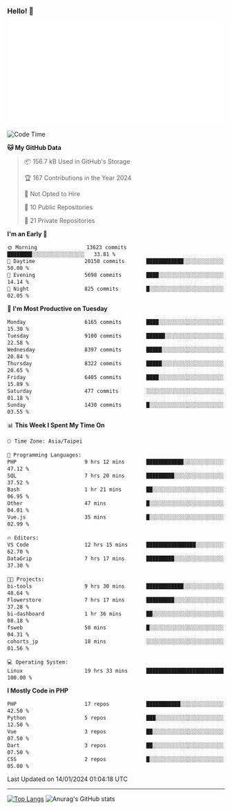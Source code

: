 ### Hello! 👋

![Metrics](/metrics.classic.svg)

<!--START_SECTION:waka-->
![Code Time](http://img.shields.io/badge/Code%20Time-1%2C044%20hrs%208%20mins-blue)

**🐱 My GitHub Data** 

> 📦 156.7 kB Used in GitHub's Storage 
 > 
> 🏆 167 Contributions in the Year 2024
 > 
> 🚫 Not Opted to Hire
 > 
> 📜 10 Public Repositories 
 > 
> 🔑 21 Private Repositories 
 > 
**I'm an Early 🐤** 

```text
🌞 Morning                13623 commits       ████████░░░░░░░░░░░░░░░░░   33.81 % 
🌆 Daytime                20150 commits       ████████████░░░░░░░░░░░░░   50.00 % 
🌃 Evening                5698 commits        ████░░░░░░░░░░░░░░░░░░░░░   14.14 % 
🌙 Night                  825 commits         █░░░░░░░░░░░░░░░░░░░░░░░░   02.05 % 
```
📅 **I'm Most Productive on Tuesday** 

```text
Monday                   6165 commits        ████░░░░░░░░░░░░░░░░░░░░░   15.30 % 
Tuesday                  9100 commits        ██████░░░░░░░░░░░░░░░░░░░   22.58 % 
Wednesday                8397 commits        █████░░░░░░░░░░░░░░░░░░░░   20.84 % 
Thursday                 8322 commits        █████░░░░░░░░░░░░░░░░░░░░   20.65 % 
Friday                   6405 commits        ████░░░░░░░░░░░░░░░░░░░░░   15.89 % 
Saturday                 477 commits         ░░░░░░░░░░░░░░░░░░░░░░░░░   01.18 % 
Sunday                   1430 commits        █░░░░░░░░░░░░░░░░░░░░░░░░   03.55 % 
```


📊 **This Week I Spent My Time On** 

```text
🕑︎ Time Zone: Asia/Taipei

💬 Programming Languages: 
PHP                      9 hrs 12 mins       ████████████░░░░░░░░░░░░░   47.12 % 
SQL                      7 hrs 20 mins       █████████░░░░░░░░░░░░░░░░   37.52 % 
Bash                     1 hr 21 mins        ██░░░░░░░░░░░░░░░░░░░░░░░   06.95 % 
Other                    47 mins             █░░░░░░░░░░░░░░░░░░░░░░░░   04.01 % 
Vue.js                   35 mins             █░░░░░░░░░░░░░░░░░░░░░░░░   02.99 % 

🔥 Editors: 
VS Code                  12 hrs 15 mins      ████████████████░░░░░░░░░   62.70 % 
DataGrip                 7 hrs 17 mins       █████████░░░░░░░░░░░░░░░░   37.30 % 

🐱‍💻 Projects: 
bi-tools                 9 hrs 30 mins       ████████████░░░░░░░░░░░░░   48.64 % 
Flowerstore              7 hrs 17 mins       █████████░░░░░░░░░░░░░░░░   37.28 % 
bi-dashboard             1 hr 36 mins        ██░░░░░░░░░░░░░░░░░░░░░░░   08.18 % 
fsweb                    50 mins             █░░░░░░░░░░░░░░░░░░░░░░░░   04.31 % 
cohorts_jp               18 mins             ░░░░░░░░░░░░░░░░░░░░░░░░░   01.56 % 

💻 Operating System: 
Linux                    19 hrs 33 mins      █████████████████████████   100.00 % 
```

**I Mostly Code in PHP** 

```text
PHP                      17 repos            ███████████░░░░░░░░░░░░░░   42.50 % 
Python                   5 repos             ███░░░░░░░░░░░░░░░░░░░░░░   12.50 % 
Vue                      3 repos             ██░░░░░░░░░░░░░░░░░░░░░░░   07.50 % 
Dart                     3 repos             ██░░░░░░░░░░░░░░░░░░░░░░░   07.50 % 
CSS                      2 repos             █░░░░░░░░░░░░░░░░░░░░░░░░   05.00 % 
```




 Last Updated on 14/01/2024 01:04:18 UTC
<!--END_SECTION:waka-->

<hr>

<span style="display:inline-block">[![Top Langs](https://github-readme-stats.vercel.app/api/top-langs/?username=maureendadap&layout=compact&theme=transparent)](https://github.com/anuraghazra/github-readme-stats)</span>
<span style="display:inline-block">![Anurag's GitHub stats](https://github-readme-stats.vercel.app/api?username=maureendadap&show_icons=true&theme=transparent&count_private=true)</span>

<!--
**MaureenDadap/maureendadap** is a ✨ _special_ ✨ repository because its `README.md` (this file) appears on your GitHub profile.

Here are some ideas to get you started:

- 🔭 I’m currently working on ...
- 🌱 I’m currently learning ...
- 👯 I’m looking to collaborate on ...
- 🤔 I’m looking for help with ...
- 💬 Ask me about ...
- 📫 How to reach me: ...
- 😄 Pronouns: ...
- ⚡ Fun fact: ...
-->
